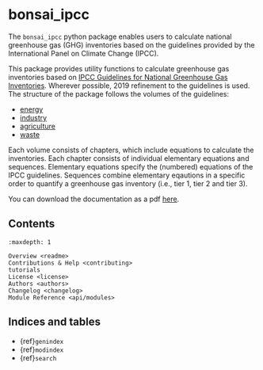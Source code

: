 # bonsai_ipcc

The `bonsai_ipcc` python package enables users to calculate national greenhouse gas (GHG) inventories based on the guidelines provided by the International Panel on Climate Change (IPCC).

This package provides utility functions to calculate greenhouse gas inventories based on [IPCC Guidelines for National Greenhouse Gas Inventories](https://www.ipcc-nggip.iges.or.jp/public/2006gl/).
Wherever possible, 2019 refinement to the guidelines is used.
The structure of the package follows the volumes of the guidelines:
- [energy](https://www.ipcc-nggip.iges.or.jp/public/2019rf/vol2.html)
- [industry](https://www.ipcc-nggip.iges.or.jp/public/2019rf/vol3.html)
- [agriculture](https://www.ipcc-nggip.iges.or.jp/public/2019rf/vol4.html)
- [waste](https://www.ipcc-nggip.iges.or.jp/public/2019rf/vol5.html)

Each volume consists of chapters, which include equations to calculate the inventories. Each chapter consists of individual elementary equations and sequences. Elementary equations specify the (numbered) equations of the IPCC guidelines. Sequences combine elementary eqautions in a specific order to quantify a greenhouse gas inventory (i.e., tier 1, tier 2 and tier 3).

You can download the documentation as a pdf [here](https://bonsamurais.gitlab.io/bonsai/util/ipcc/user_guide.pdf).
## Contents

```{toctree}
:maxdepth: 1

Overview <readme>
Contributions & Help <contributing>
tutorials
License <license>
Authors <authors>
Changelog <changelog>
Module Reference <api/modules>
```

## Indices and tables

* {ref}`genindex`
* {ref}`modindex`
* {ref}`search`

